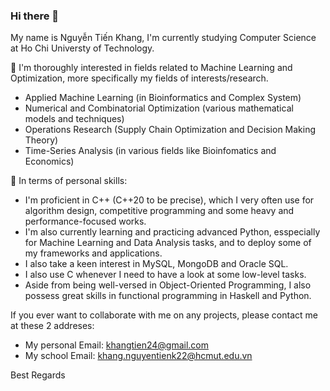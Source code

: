 ### Hi there 👋
My name is Nguyễn Tiến Khang, I'm currently studying Computer Science at Ho Chi Universty of Technology. 

🔭 I'm thoroughly interested in fields related to Machine Learning and Optimization, more specifically my fields of interests/research.
  - Applied Machine Learning (in Bioinformatics and Complex System)
  - Numerical and Combinatorial Optimization (various mathematical models and techniques)
  - Operations Research (Supply Chain Optimization and Decision Making Theory)
  - Time-Series Analysis (in various fields like Bioinfomatics and Economics)


🌱 In terms of personal skills:
  - I'm proficient in C++ (C++20 to be precise), which I very often use for algorithm design, competitive programming and some heavy and performance-focused works.
  - I'm also currently learning and practicing advanced Python, esspecially for Machine Learning and Data Analysis tasks, and to deploy some of my frameworks and applications.
  - I also take a keen interest in MySQL, MongoDB and Oracle SQL.
  - I also use C whenever I need to have a look at some low-level tasks.
  - Aside from being well-versed in Object-Oriented Programming, I also possess great skills in functional programming in Haskell and Python.
    
If you ever want to collaborate with me on any projects, please contact me at these 2 addreses:
  - My personal Email: khangtien24@gmail.com
  - My school Email: khang.nguyentienk22@hcmut.edu.vn

  Best Regards
<!--
**Compscicafe/Compscicafe** is a ✨ _special_ ✨ repository because its `README.md` (this file) appears on your GitHub profile.

Here are some ideas to get you started:

-  I’m currently working on ...
- 🌱 I’m currently learning ...
- 👯 I’m looking to collaborate on ...
- 🤔 I’m looking for help with ...
- 💬 Ask me about ...
- 📫 How to reach me: ...
- 😄 Pronouns: ...
- ⚡ Fun fact: ...
-->
